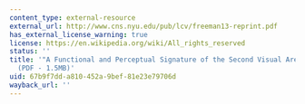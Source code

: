 ```yaml
---
content_type: external-resource
external_url: http://www.cns.nyu.edu/pub/lcv/freeman13-reprint.pdf
has_external_license_warning: true
license: https://en.wikipedia.org/wiki/All_rights_reserved
status: ''
title: '"A Functional and Perceptual Signature of the Second Visual Area in Primates."
  (PDF - 1.5MB)'
uid: 67b9f7dd-a810-452a-9bef-81e23e79706d
wayback_url: ''
---
```

